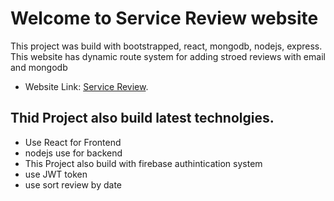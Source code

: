 # Welcome to Service Review website

This project was build with bootstrapped, react, mongodb, nodejs, express. This website has dynamic route system for adding stroed reviews with email and mongodb


* Website Link: [Service Review](https://github.com/facebook/create-react-app).

## Thid Project also build latest technolgies.
 * Use React for Frontend
 * nodejs use for backend
 * This Project also build with firebase authintication system
 * use JWT token
 * use sort review by date